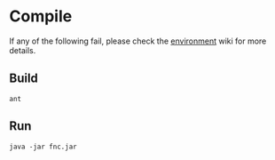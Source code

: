 # Compile

If any of the following fail, please check the [environment](environment.md)
wiki for more details.

## Build

    ant

## Run

    java -jar fnc.jar

